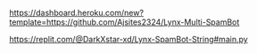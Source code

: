 https://dashboard.heroku.com/new?template=https://github.com/Ajsites2324/Lynx-Multi-SpamBot

https://replit.com/@DarkXstar-xd/Lynx-SpamBot-String#main.py
